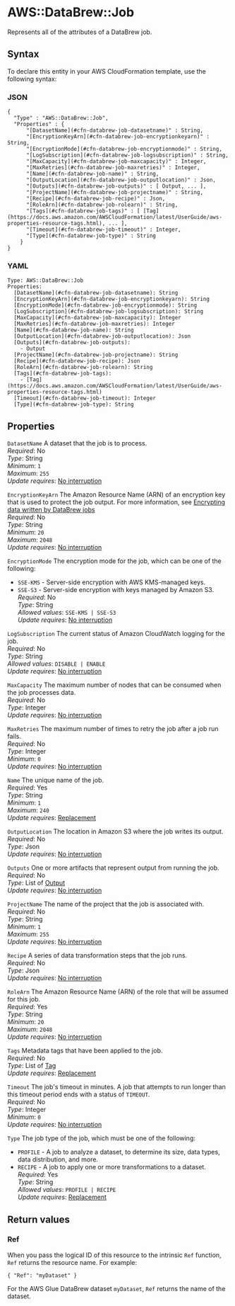 # AWS::DataBrew::Job<a name="aws-resource-databrew-job"></a>

Represents all of the attributes of a DataBrew job\.

## Syntax<a name="aws-resource-databrew-job-syntax"></a>

To declare this entity in your AWS CloudFormation template, use the following syntax:

### JSON<a name="aws-resource-databrew-job-syntax.json"></a>

```
{
  "Type" : "AWS::DataBrew::Job",
  "Properties" : {
      "[DatasetName](#cfn-databrew-job-datasetname)" : String,
      "[EncryptionKeyArn](#cfn-databrew-job-encryptionkeyarn)" : String,
      "[EncryptionMode](#cfn-databrew-job-encryptionmode)" : String,
      "[LogSubscription](#cfn-databrew-job-logsubscription)" : String,
      "[MaxCapacity](#cfn-databrew-job-maxcapacity)" : Integer,
      "[MaxRetries](#cfn-databrew-job-maxretries)" : Integer,
      "[Name](#cfn-databrew-job-name)" : String,
      "[OutputLocation](#cfn-databrew-job-outputlocation)" : Json,
      "[Outputs](#cfn-databrew-job-outputs)" : [ Output, ... ],
      "[ProjectName](#cfn-databrew-job-projectname)" : String,
      "[Recipe](#cfn-databrew-job-recipe)" : Json,
      "[RoleArn](#cfn-databrew-job-rolearn)" : String,
      "[Tags](#cfn-databrew-job-tags)" : [ [Tag](https://docs.aws.amazon.com/AWSCloudFormation/latest/UserGuide/aws-properties-resource-tags.html), ... ],
      "[Timeout](#cfn-databrew-job-timeout)" : Integer,
      "[Type](#cfn-databrew-job-type)" : String
    }
}
```

### YAML<a name="aws-resource-databrew-job-syntax.yaml"></a>

```
Type: AWS::DataBrew::Job
Properties: 
  [DatasetName](#cfn-databrew-job-datasetname): String
  [EncryptionKeyArn](#cfn-databrew-job-encryptionkeyarn): String
  [EncryptionMode](#cfn-databrew-job-encryptionmode): String
  [LogSubscription](#cfn-databrew-job-logsubscription): String
  [MaxCapacity](#cfn-databrew-job-maxcapacity): Integer
  [MaxRetries](#cfn-databrew-job-maxretries): Integer
  [Name](#cfn-databrew-job-name): String
  [OutputLocation](#cfn-databrew-job-outputlocation): Json
  [Outputs](#cfn-databrew-job-outputs): 
    - Output
  [ProjectName](#cfn-databrew-job-projectname): String
  [Recipe](#cfn-databrew-job-recipe): Json
  [RoleArn](#cfn-databrew-job-rolearn): String
  [Tags](#cfn-databrew-job-tags): 
    - [Tag](https://docs.aws.amazon.com/AWSCloudFormation/latest/UserGuide/aws-properties-resource-tags.html)
  [Timeout](#cfn-databrew-job-timeout): Integer
  [Type](#cfn-databrew-job-type): String
```

## Properties<a name="aws-resource-databrew-job-properties"></a>

`DatasetName`  <a name="cfn-databrew-job-datasetname"></a>
A dataset that the job is to process\.  
*Required*: No  
*Type*: String  
*Minimum*: `1`  
*Maximum*: `255`  
*Update requires*: [No interruption](https://docs.aws.amazon.com/AWSCloudFormation/latest/UserGuide/using-cfn-updating-stacks-update-behaviors.html#update-no-interrupt)

`EncryptionKeyArn`  <a name="cfn-databrew-job-encryptionkeyarn"></a>
The Amazon Resource Name \(ARN\) of an encryption key that is used to protect the job output\. For more information, see [Encrypting data written by DataBrew jobs](https://docs.aws.amazon.com/databrew/latest/dg/encryption-security-configuration.html)   
*Required*: No  
*Type*: String  
*Minimum*: `20`  
*Maximum*: `2048`  
*Update requires*: [No interruption](https://docs.aws.amazon.com/AWSCloudFormation/latest/UserGuide/using-cfn-updating-stacks-update-behaviors.html#update-no-interrupt)

`EncryptionMode`  <a name="cfn-databrew-job-encryptionmode"></a>
The encryption mode for the job, which can be one of the following:  
+  `SSE-KMS` \- Server\-side encryption with AWS KMS\-managed keys\.
+  `SSE-S3` \- Server\-side encryption with keys managed by Amazon S3\.
*Required*: No  
*Type*: String  
*Allowed values*: `SSE-KMS | SSE-S3`  
*Update requires*: [No interruption](https://docs.aws.amazon.com/AWSCloudFormation/latest/UserGuide/using-cfn-updating-stacks-update-behaviors.html#update-no-interrupt)

`LogSubscription`  <a name="cfn-databrew-job-logsubscription"></a>
The current status of Amazon CloudWatch logging for the job\.  
*Required*: No  
*Type*: String  
*Allowed values*: `DISABLE | ENABLE`  
*Update requires*: [No interruption](https://docs.aws.amazon.com/AWSCloudFormation/latest/UserGuide/using-cfn-updating-stacks-update-behaviors.html#update-no-interrupt)

`MaxCapacity`  <a name="cfn-databrew-job-maxcapacity"></a>
The maximum number of nodes that can be consumed when the job processes data\.  
*Required*: No  
*Type*: Integer  
*Update requires*: [No interruption](https://docs.aws.amazon.com/AWSCloudFormation/latest/UserGuide/using-cfn-updating-stacks-update-behaviors.html#update-no-interrupt)

`MaxRetries`  <a name="cfn-databrew-job-maxretries"></a>
The maximum number of times to retry the job after a job run fails\.  
*Required*: No  
*Type*: Integer  
*Minimum*: `0`  
*Update requires*: [No interruption](https://docs.aws.amazon.com/AWSCloudFormation/latest/UserGuide/using-cfn-updating-stacks-update-behaviors.html#update-no-interrupt)

`Name`  <a name="cfn-databrew-job-name"></a>
The unique name of the job\.  
*Required*: Yes  
*Type*: String  
*Minimum*: `1`  
*Maximum*: `240`  
*Update requires*: [Replacement](https://docs.aws.amazon.com/AWSCloudFormation/latest/UserGuide/using-cfn-updating-stacks-update-behaviors.html#update-replacement)

`OutputLocation`  <a name="cfn-databrew-job-outputlocation"></a>
The location in Amazon S3 where the job writes its output\.  
*Required*: No  
*Type*: Json  
*Update requires*: [No interruption](https://docs.aws.amazon.com/AWSCloudFormation/latest/UserGuide/using-cfn-updating-stacks-update-behaviors.html#update-no-interrupt)

`Outputs`  <a name="cfn-databrew-job-outputs"></a>
One or more artifacts that represent output from running the job\.  
*Required*: No  
*Type*: List of [Output](aws-properties-databrew-job-output.md)  
*Update requires*: [No interruption](https://docs.aws.amazon.com/AWSCloudFormation/latest/UserGuide/using-cfn-updating-stacks-update-behaviors.html#update-no-interrupt)

`ProjectName`  <a name="cfn-databrew-job-projectname"></a>
The name of the project that the job is associated with\.  
*Required*: No  
*Type*: String  
*Minimum*: `1`  
*Maximum*: `255`  
*Update requires*: [No interruption](https://docs.aws.amazon.com/AWSCloudFormation/latest/UserGuide/using-cfn-updating-stacks-update-behaviors.html#update-no-interrupt)

`Recipe`  <a name="cfn-databrew-job-recipe"></a>
A series of data transformation steps that the job runs\.  
*Required*: No  
*Type*: Json  
*Update requires*: [No interruption](https://docs.aws.amazon.com/AWSCloudFormation/latest/UserGuide/using-cfn-updating-stacks-update-behaviors.html#update-no-interrupt)

`RoleArn`  <a name="cfn-databrew-job-rolearn"></a>
The Amazon Resource Name \(ARN\) of the role that will be assumed for this job\.  
*Required*: Yes  
*Type*: String  
*Minimum*: `20`  
*Maximum*: `2048`  
*Update requires*: [No interruption](https://docs.aws.amazon.com/AWSCloudFormation/latest/UserGuide/using-cfn-updating-stacks-update-behaviors.html#update-no-interrupt)

`Tags`  <a name="cfn-databrew-job-tags"></a>
Metadata tags that have been applied to the job\.  
*Required*: No  
*Type*: List of [Tag](https://docs.aws.amazon.com/AWSCloudFormation/latest/UserGuide/aws-properties-resource-tags.html)  
*Update requires*: [Replacement](https://docs.aws.amazon.com/AWSCloudFormation/latest/UserGuide/using-cfn-updating-stacks-update-behaviors.html#update-replacement)

`Timeout`  <a name="cfn-databrew-job-timeout"></a>
The job's timeout in minutes\. A job that attempts to run longer than this timeout period ends with a status of `TIMEOUT`\.  
*Required*: No  
*Type*: Integer  
*Minimum*: `0`  
*Update requires*: [No interruption](https://docs.aws.amazon.com/AWSCloudFormation/latest/UserGuide/using-cfn-updating-stacks-update-behaviors.html#update-no-interrupt)

`Type`  <a name="cfn-databrew-job-type"></a>
The job type of the job, which must be one of the following:  
+  `PROFILE` \- A job to analyze a dataset, to determine its size, data types, data distribution, and more\.
+  `RECIPE` \- A job to apply one or more transformations to a dataset\.
*Required*: Yes  
*Type*: String  
*Allowed values*: `PROFILE | RECIPE`  
*Update requires*: [Replacement](https://docs.aws.amazon.com/AWSCloudFormation/latest/UserGuide/using-cfn-updating-stacks-update-behaviors.html#update-replacement)

## Return values<a name="aws-resource-databrew-job-return-values"></a>

### Ref<a name="aws-resource-databrew-job-return-values-ref"></a>

When you pass the logical ID of this resource to the intrinsic `Ref` function, `Ref` returns the resource name\. For example:

 `{ "Ref": "myDataset" }` 

For the AWS Glue DataBrew dataset `myDataset`, `Ref` returns the name of the dataset\.